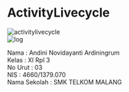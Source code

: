 # ActivityLivecycle
![activitylivecycle](https://cloud.githubusercontent.com/assets/22464643/22323828/358ff1a0-e35a-11e6-8326-5c2b0943cfc9.png)<br>
![log](https://cloud.githubusercontent.com/assets/22464643/22323829/35c549e0-e35a-11e6-8aed-5bacf7ce8093.png)<br>

Nama : Andini Novidayanti Ardiningrum<br>
Kelas : XI Rpl 3<br>
No Urut : 03<br>
NIS : 4660/1379.070<br>
Nama Sekolah : SMK TELKOM MALANG <br>
